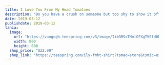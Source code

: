 ```yaml
---
title: I Love You From My Head Tomatoes
description: "Do you have a crush on someone but too shy to show it off?"
date: 2019-03-12
publishdate: 2019-03-12
tania:
  image:
    url: "https://vangogh.teespring.com/v3/image/Iib3MSsTNolOEXgTVSfd0MRULqA/480/560.jpg"
    width: 800
    height: 600
  shop_price: "$22.99"
  shop_link: "https://teespring.com/ily-fmht-shirt?tsmac=store&tsmic=usetania#pid=2&cid=2122&sid=front"
---
```




